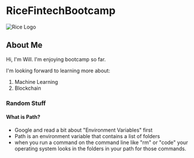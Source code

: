# RiceFintechBootcamp
![Rice Logo](https://upload.wikimedia.org/wikipedia/commons/b/bc/Rice_Owls_logo.svg)
## About Me
Hi, I'm Will. I'm enjoying bootcamp so far. 

I'm looking forward to learning more about:

1. Machine Learning
2. Blockchain

### Random Stuff

#### What is Path?

- Google and read a bit about "Environment Variables" first
- Path is an environment variable that contains a list of folders
- when you run a command on the command line like "rm" or "code" your operating system looks in the folders in your path for those commands.
